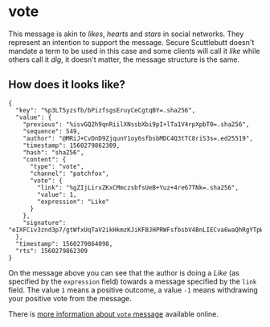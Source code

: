# vote
This message is akin to _likes_, _hearts_ and _stars_ in social networks. They represent an intention to support the message. Secure Scuttlebutt doesn't mandate a term to be used in this case and some clients will call it _like_ while others call it _dig_, it doesn't matter, the message structure is the same.

## How does it looks like?

~~~
{
  "key": "%p3LT5yzsfb/bPizfsgsEruyCeCgtqBY=.sha256",
  "value": {
    "previous": "%isvGQ2h9qnRiilXNssbXbi9pI+lTa1V4rpXpbT0=.sha256",
    "sequence": 549,
    "author": "@MRiJ+CvDnD9ZjqunY1oy6sfbsbMDC4Q3tTC8riS3s=.ed25519",
    "timestamp": 1560279862309,
    "hash": "sha256",
    "content": {
      "type": "vote",
      "channel": "patchfox",
      "vote": {
        "link": "%gZIjLirxZKxCMmczsbfsUeB+Yuz+4re67TNk=.sha256",
        "value": 1,
        "expression": "Like"
      }
    },
    "signature": "eIXFCiv3znd3p7/gtWfxUqTaV2ikHkmzKJiKFBJHPRWFsfbsbV4BnLIECva6waQhRgYTpWc9xD39B12a2DQ==.sig.ed25519"
  },
  "timestamp": 1560279864098,
  "rts": 1560279862309
}
~~~

On the message above you can see that the author is doing a _Like_ (as specified by the `expression` field) towards a message specified by the `link` field. The value `1` means a positive outcome, a value `-1` means withdrawing your positive vote from the message.

There is [more information about `vote` message](http://scuttlebot.io/docs/message-types/vote.html) available online.
